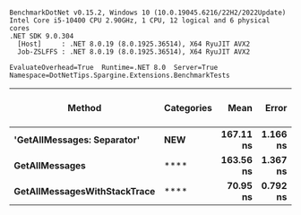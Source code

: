 ```

BenchmarkDotNet v0.15.2, Windows 10 (10.0.19045.6216/22H2/2022Update)
Intel Core i5-10400 CPU 2.90GHz, 1 CPU, 12 logical and 6 physical cores
.NET SDK 9.0.304
  [Host]     : .NET 8.0.19 (8.0.1925.36514), X64 RyuJIT AVX2
  Job-ZSLFFS : .NET 8.0.19 (8.0.1925.36514), X64 RyuJIT AVX2

EvaluateOverhead=True  Runtime=.NET 8.0  Server=True  
Namespace=DotNetTips.Spargine.Extensions.BenchmarkTests  

```
| Method                       | Categories | Mean      | Error    | StdDev   | StdErr   | Min       | Q1        | Median    | Q3        | Max       | Op/s         | CI99.9% Margin | Iterations | Kurtosis | MValue | Skewness | Rank | LogicalGroup | Baseline | Completed Work Items | Lock Contentions | Exceptions | Code Size | Gen0   | Allocated |
|----------------------------- |----------- |----------:|---------:|---------:|---------:|----------:|----------:|----------:|----------:|----------:|-------------:|---------------:|-----------:|---------:|-------:|---------:|-----:|------------- |--------- |---------------------:|-----------------:|-----------:|----------:|-------:|----------:|
| **&#39;GetAllMessages: Separator&#39;**  | ****NEW****    | **167.11 ns** | **1.166 ns** | **1.090 ns** | **0.281 ns** | **165.00 ns** | **166.52 ns** | **167.32 ns** | **167.67 ns** | **169.37 ns** |  **5,984,022.6** |       **7.359 ns** |      **15.00** |    **2.640** |  **2.000** |   **0.0760** |    **2** | *****            | **No**       |                    **-** |                **-** |          **-** |     **809 B** | **0.0029** |     **280 B** |
| **GetAllMessages**               | ****           | **163.56 ns** | **1.367 ns** | **1.279 ns** | **0.330 ns** | **161.43 ns** | **162.75 ns** | **163.25 ns** | **164.31 ns** | **166.31 ns** |  **6,114,000.7** |       **7.335 ns** |      **15.00** |    **2.403** |  **2.000** |   **0.4717** |    **2** | *****            | **No**       |                    **-** |                **-** |          **-** |     **809 B** | **0.0029** |     **280 B** |
| **GetAllMessagesWithStackTrace** | ****           |  **70.95 ns** | **0.792 ns** | **0.702 ns** | **0.188 ns** |  **69.63 ns** |  **70.72 ns** |  **71.04 ns** |  **71.36 ns** |  **71.96 ns** | **14,094,848.5** |       **6.906 ns** |      **14.00** |    **2.281** |  **2.000** |  **-0.4590** |    **1** | *****            | **No**       |                    **-** |                **-** |          **-** |        **NA** | **0.0024** |     **224 B** |
